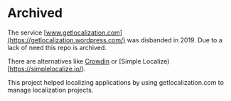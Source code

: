 # Archived
The service [www.getlocalization.com](https://getlocalization.wordpress.com/)  was disbanded in 2019. Due to a lack of need this repo is archived.

There are alternatives like [Crowdin](https://crowdin.com/software-localization) or [Simple Localize)[https://simplelocalize.io/).

This project helped localizing applications by using getlocalization.com to manage localization projects. 

